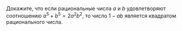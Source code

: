 Докажите, что если рациональные числа $a$ и $b$ удовлетворяют 
соотношению $a^5 + b^5 = 2a^2b^2$, то число $1 - ab$ является 
квадратом рационального числа.
